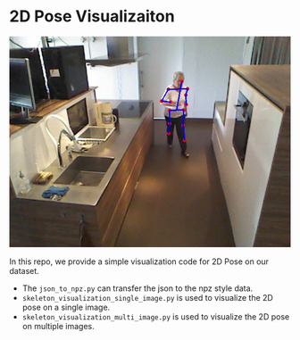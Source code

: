 # 2D Pose Visualizaiton

![](./test.jpg)


In this repo, we provide a simple visualization code for 2D Pose on our dataset. 
- The `json_to_npz.py` can transfer the json to the npz style data. 
- `skeleton_visualization_single_image.py` is used to visualize the 2D pose on a single image. 
- `skeleton_visualization_multi_image.py` is used to visualize the 2D pose on multiple images. 
